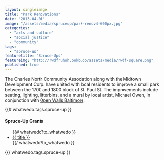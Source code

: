 ```yaml
---
layout: singleimage
title: "Park Renovations"
date: "2013-04-01"
image: "/assets/media/spruceup/park-renov4-600px.jpg"
categories: 
  - "arts and culture"
  - "social justice"
  - "community"
tags: 
  - "spruce-up"
featuretitle: "Spruce-Ups"
featureimg: "http://rwdfruhoh.ookb.co/assets/media/rwdf-square.png"
published: true
---
```


The Charles North Community Association along with the Midtown Development Corp. have united with local residents to improve a small park between the 1700 and 1800 block of St. Paul St. The improvements include seating, lighting, litterbins, and a mural by local artist, Michael Owen, in conjunction with [Open Walls Baltimore][OWB].

{{# whatwedo.tags.spruce-up }}
  <div class="spruceup">
    <h4>Spruce-Up Grants</h4>
    <ul>
    {{# whatwedo?to_whatwedo }}
      <li><a href="{{url}}" data-disqus-identifier="{{url}}">{{ title }}</a></li>
    {{/ whatwedo?to_whatwedo }}
    </ul>
  </spruceup>
{{/ whatwedo.tags.spruce-up }}

[OWB]: http://openwallsbaltimore.com/